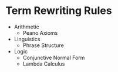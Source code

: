# Term Rewriting Rules

- Arithmetic
  - Peano Axioms
- Linguistics
  - Phrase Structure
- Logic
  - Conjunctive Normal Form
  - Lambda Calculus
